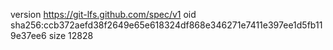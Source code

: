version https://git-lfs.github.com/spec/v1
oid sha256:ccb372aefd38f2649e65e618324df868e346271e7411e397ee1d5fb119e37ee6
size 12828

